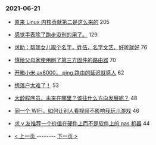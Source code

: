 ### 2021-06-21 
- [原来 Linux 内核贡献第二是这么来的](https://www.v2ex.com/t/784789) 205
- [感觉手表除了跑步没别的用了。](https://www.v2ex.com/t/784736) 129
- [求助：帮我女儿取个名字，姓伍，名字文艺、好听就好](https://www.v2ex.com/t/784893) 76
- [慎给父母家使用刷了第三方固件的路由器](https://www.v2ex.com/t/784674) 70
- [开箱小米 ax6000， ping 路由的延迟就感人](https://www.v2ex.com/t/784693) 62
- [想落户太难了！](https://www.v2ex.com/t/784802) 53
- [大龄程序员，未来在哪里？该往什么方向发展呢？](https://www.v2ex.com/t/784754) 48
- [同一个 WIFI，如何让别人看视频不影响我玩儿游戏](https://www.v2ex.com/t/784747) 46
- [求 v 友推荐一个价值在硬件上而不是软件上的 nas 机器](https://www.v2ex.com/t/784746) 44 

- [ < 上一页 ](https://github.com/able8/v2ex-hot-record/blob/master/2021-06-20.md) -------- [ 下一页 > ](https://github.com/able8/v2ex-hot-record/blob/master/2021-06-22.md)